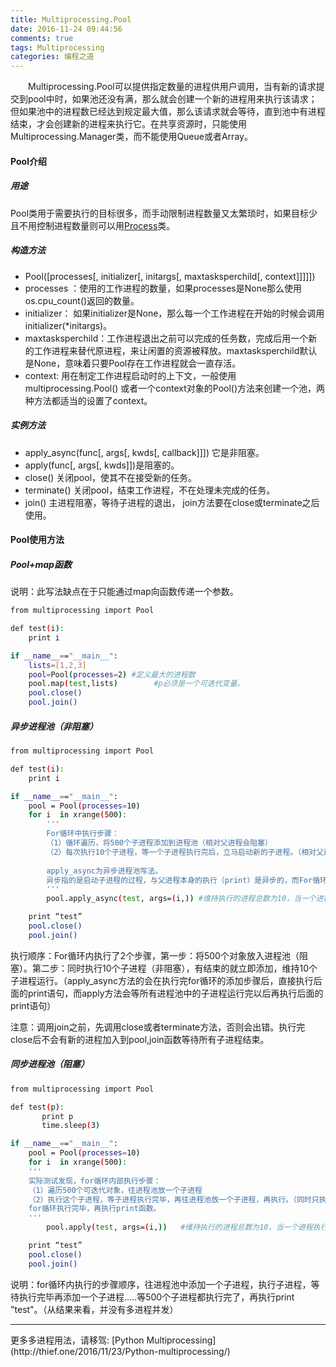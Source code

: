 ```yaml
---
title: Multiprocessing.Pool
date: 2016-11-24 09:44:56
comments: true
tags: Multiprocessing
categories: 编程之道
---
```


　　Multiprocessing.Pool可以提供指定数量的进程供用户调用，当有新的请求提交到pool中时，如果池还没有满，那么就会创建一个新的进程用来执行该请求；但如果池中的进程数已经达到规定最大值，那么该请求就会等待，直到池中有进程结束，才会创建新的进程来执行它。在共享资源时，只能使用Multiprocessing.Manager类，而不能使用Queue或者Array。

#### Pool介绍

##### 用途
Pool类用于需要执行的目标很多，而手动限制进程数量又太繁琐时，如果目标少且不用控制进程数量则可以用[Process](http://thief.one/2016/11/24/Multiprocessing-Process)类。

##### 构造方法
* Pool([processes[, initializer[, initargs[, maxtasksperchild[, context]]]]])
* processes ：使用的工作进程的数量，如果processes是None那么使用 os.cpu_count()返回的数量。
* initializer： 如果initializer是None，那么每一个工作进程在开始的时候会调用initializer(*initargs)。
* maxtasksperchild：工作进程退出之前可以完成的任务数，完成后用一个新的工作进程来替代原进程，来让闲置的资源被释放。maxtasksperchild默认是None，意味着只要Pool存在工作进程就会一直存活。
* context: 用在制定工作进程启动时的上下文，一般使用 multiprocessing.Pool() 或者一个context对象的Pool()方法来创建一个池，两种方法都适当的设置了context。

##### 实例方法
* apply_async(func[, args[, kwds[, callback]]]) 它是非阻塞。
* apply(func[, args[, kwds]])是阻塞的。
* close()    关闭pool，使其不在接受新的任务。
* terminate()    关闭pool，结束工作进程，不在处理未完成的任务。
* join()    主进程阻塞，等待子进程的退出， join方法要在close或terminate之后使用。

#### Pool使用方法

##### Pool+map函数

说明：此写法缺点在于只能通过map向函数传递一个参数。

```bash
from multiprocessing import Pool

def test(i):
    print i

if __name__=="__main__":
	lists=[1,2,3]
	pool=Pool(processes=2) #定义最大的进程数
	pool.map(test,lists)        #p必须是一个可迭代变量。
	pool.close()
	pool.join()
```

##### 异步进程池（非阻塞）

```bash
from multiprocessing import Pool

def test(i):
    print i

if __name__=="__main__":
	pool = Pool(processes=10)
	for i  in xrange(500):
		'''
		For循环中执行步骤：
		（1）循环遍历，将500个子进程添加到进程池（相对父进程会阻塞）
		（2）每次执行10个子进程，等一个子进程执行完后，立马启动新的子进程。（相对父进程不阻塞）
		
		apply_async为异步进程池写法。
		异步指的是启动子进程的过程，与父进程本身的执行（print）是异步的，而For循环中往进程池添加子进程的过程，与父进程本身的执行却是同步的。
		'''
	    pool.apply_async(test, args=(i,)) #维持执行的进程总数为10，当一个进程执行完后启动一个新进程.       

	print “test”
	pool.close()
	pool.join()
```

执行顺序：For循环内执行了2个步骤，第一步：将500个对象放入进程池（阻塞）。第二步：同时执行10个子进程（非阻塞），有结束的就立即添加，维持10个子进程运行。（apply_async方法的会在执行完for循环的添加步骤后，直接执行后面的print语句，而apply方法会等所有进程池中的子进程运行完以后再执行后面的print语句）

注意：调用join之前，先调用close或者terminate方法，否则会出错。执行完close后不会有新的进程加入到pool,join函数等待所有子进程结束。


##### 同步进程池（阻塞）

```bash
from multiprocessing import Pool

def test(p):
       print p
       time.sleep(3)

if __name__=="__main__":
	pool = Pool(processes=10)
	for i  in xrange(500):
	'''
	实际测试发现，for循环内部执行步骤：
	（1）遍历500个可迭代对象，往进程池放一个子进程
	（2）执行这个子进程，等子进程执行完毕，再往进程池放一个子进程，再执行。（同时只执行一个子进程）
	for循环执行完毕，再执行print函数。
	'''
	    pool.apply(test, args=(i,))   #维持执行的进程总数为10，当一个进程执行完后启动一个新进程.

	print “test”
	pool.close()
	pool.join()
```

说明：for循环内执行的步骤顺序，往进程池中添加一个子进程，执行子进程，等待执行完毕再添加一个子进程.....等500个子进程都执行完了，再执行print "test"。（从结果来看，并没有多进程并发）


<hr>
更多多进程用法，请移驾:	[Python Multiprocessing](http://thief.one/2016/11/23/Python-multiprocessing/)